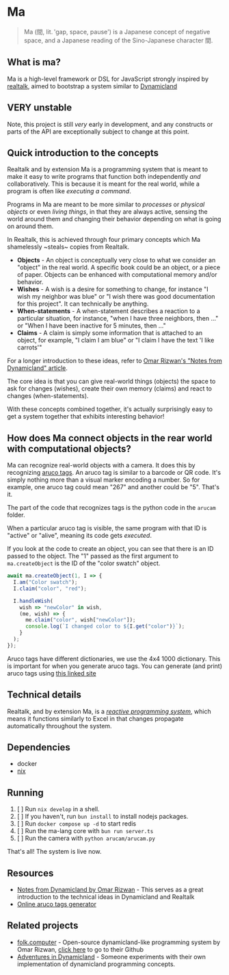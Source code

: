 # Ma

> Ma (間, lit. 'gap, space, pause') is a Japanese concept of negative space, and a Japanese reading of the Sino-Japanese character 間.

## What is ma?

Ma is a high-level framework or DSL for JavaScript strongly inspired by [realtalk](https://dynamicland.org/2024/FAQ/#What), aimed to bootstrap a system similar to [Dynamicland](https://dynamicland.org)

## VERY unstable

Note, this project is still _very_ early in development, and any constructs or parts of the API are exceptionally subject to change at this point.

## Quick introduction to the concepts

Realtalk and by extension Ma is a programming system that is meant to make it easy to write programs that function both independently _and_ collaboratively. This is because it is meant for the real world, while a program is often like _executing a command_.

Programs in Ma are meant to be more similar to _processes_ or _physical objects_ or even _living things_, in that they are always active, sensing the world around them and changing their behavior depending on what is going on around them.

In Realtalk, this is achieved through four primary concepts which Ma shamelessly ~steals~ copies from Realtalk.

- **Objects** - An object is conceptually very close to what we consider an "object" in the real world. A specific book could be an object, or a piece of paper. Objects can be enhanced with computational memory and/or behavior.
- **Wishes** - A wish is a desire for something to change, for instance "I wish my neighbor was blue" or "I wish there was good documentation for this project". It can technically be anything.
- **When-statements** - A when-statement describes a reaction to a particular situation, for instance, "when I have three neighbors, then ..." or "When I have been inactive for 5 minutes, then ..."
- **Claims** - A claim is simply some information that is attached to an object, for example, "I claim I am blue" or "I claim I have the text 'I like carrots'"

For a longer introduction to these ideas, refer to [Omar Rizwan's "Notes from Dynamicland" article](https://omar.website/posts/notes-from-dynamicland-geokit/).

The core idea is that you can give real-world things (objects) the space to ask for changes (wishes), create their own memory (claims) and react to changes (when-statements).

With these concepts combined together, it's actually surprisingly easy to get a system together that exhibits interesting behavior!

## How does Ma connect objects in the rear world with computational objects?

Ma can recognize real-world objects with a camera. It does this by recognizing [aruco tags](https://docs.opencv.org/4.x/d5/dae/tutorial_aruco_detection.html). An aruco tag is similar to a barcode or QR code. It's simply nothing more than a visual marker encoding a number. So for example, one aruco tag could mean "267" and another could be "5". That's it.

The part of the code that recognizes tags is the python code in the `arucam` folder.

When a particular aruco tag is visible, the same program with that ID is "active" or "alive", meaning its code gets _executed_.

If you look at the code to create an object, you can see that there is an ID passed to the object. The "1" passed as the first argument to `ma.createObject` is the ID of the "color swatch" object.

```ts
await ma.createObject(1, I => {
  I.am("Color swatch");
  I.claim("color", "red");

  I.handleWish(
    wish => "newColor" in wish,
    (me, wish) => {
      me.claim("color", wish["newColor"]);
      console.log(`I changed color to ${I.get("color")}`);
    }
  );
});
```

Aruco tags have different dictionaries, we use the 4x4 1000 dictionary. This is important for when you generate aruco tags.
You can generate (and print) aruco tags using [this linked site](https://chev.me/arucogen/)

## Technical details

Realtalk, and by extension Ma, is a [_reactive programming system_](https://en.wikipedia.org/wiki/Reactive_programming), which means it functions similarly to Excel in that changes propagate automatically throughout the system.

## Dependencies

- docker
- [nix](https://determinate.systems/posts/determinate-nix-installer/)

## Running

1. [ ] Run `nix develop` in a shell.
2. [ ] If you haven't, run `bun install` to install nodejs packages.
3. [ ] Run `docker compose up -d` to start redis
4. [ ] Run the ma-lang core with `bun run server.ts`
5. [ ] Run the camera with `python arucam/arucam.py`

That's all! The system is live now.

## Resources

- [Notes from Dynamicland by Omar Rizwan](https://omar.website/posts/notes-from-dynamicland-geokit/) - This serves as a great introduction to the technical ideas in Dynamicland and Realtalk
- [Online aruco tags generator](https://chev.me/arucogen/)

## Related projects

- [folk.computer](https://folk.computer/) - Open-source dynamicland-like programming system by Omar Rizwan, [click here](https://github.com/FolkComputer/folk?tab=readme-ov-file#folk) to go to their Github
- [Adventures in Dynamicland](https://deosjr.github.io/dynamicland/) - Someone experiments with their own implementation of dynamicland programming concepts.
